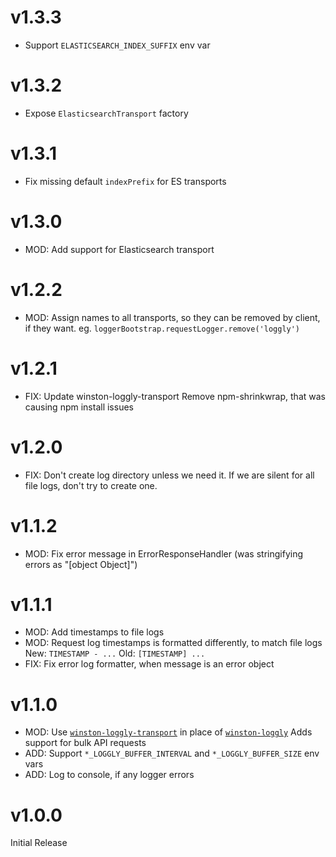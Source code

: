 # v1.3.3

* Support `ELASTICSEARCH_INDEX_SUFFIX` env var

# v1.3.2

* Expose `ElasticsearchTransport` factory

# v1.3.1

* Fix missing default `indexPrefix` for ES transports

# v1.3.0

* MOD: Add support for Elasticsearch transport

# v1.2.2

* MOD: Assign names to all transports, so they can be removed by client, if they want.
       eg. `loggerBootstrap.requestLogger.remove('loggly')`

# v1.2.1

* FIX: Update winston-loggly-transport
       Remove npm-shrinkwrap, that was causing npm install issues

# v1.2.0

* FIX: Don't create log directory unless we need it. If we are silent for all file logs, don't try to create one.

# v1.1.2

* MOD: Fix error message in ErrorResponseHandler
       (was stringifying errors as "[object Object]")

# v1.1.1

* MOD: Add timestamps to file logs
* MOD: Request log timestamps is formatted differently, to match file logs
       New: `TIMESTAMP - ...`
       Old: `[TIMESTAMP] ...`
* FIX: Fix error log formatter, when message is an error object

# v1.1.0

* MOD: Use [`winston-loggly-transport`](https://github.com/aerisweather/winston-loggly-transport) in place of
       [`winston-loggly`](https://github.com/winston/winston-loggly)
       Adds support for bulk API requests
* ADD: Support `*_LOGGLY_BUFFER_INTERVAL` and `*_LOGGLY_BUFFER_SIZE` env vars
* ADD: Log to console, if any logger errors

# v1.0.0

Initial Release
